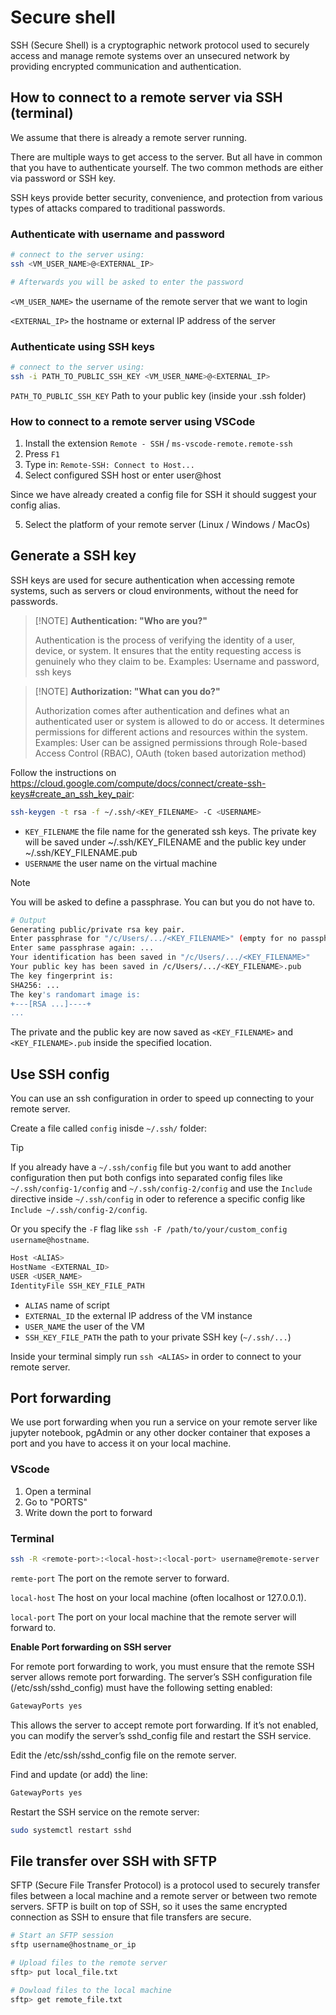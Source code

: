 # Secure shell

SSH (Secure Shell) is a cryptographic network protocol used to securely access and manage remote systems over an unsecured network by providing encrypted communication and authentication.

## How to connect to a remote server via SSH (terminal)

We assume that there is already a remote server running.

There are multiple ways to get access to the server. But all have in common that you have to authenticate yourself. The two common methods are either via password or SSH key.

SSH keys provide better security, convenience, and protection from various types of attacks compared to traditional passwords.

### Authenticate with username and password

```sh
# connect to the server using:
ssh <VM_USER_NAME>@<EXTERNAL_IP>

# Afterwards you will be asked to enter the password
```

`<VM_USER_NAME>` the username of the remote server that we want to login

`<EXTERNAL_IP>` the hostname or external IP address of the server

### Authenticate using SSH keys

```sh
# connect to the server using:
ssh -i PATH_TO_PUBLIC_SSH_KEY <VM_USER_NAME>@<EXTERNAL_IP>
```

`PATH_TO_PUBLIC_SSH_KEY` Path to your public key (inside your .ssh folder)

### How to connect to a remote server using VSCode

1. Install the extension `Remote - SSH` / `ms-vscode-remote.remote-ssh`
2. Press `F1`
3. Type in: `Remote-SSH: Connect to Host...`
4. Select configured SSH host or enter user@host

Since we have already created a config file for SSH it should suggest your config alias.

5. Select the platform of your remote server (Linux / Windows / MacOs)

## Generate a SSH key

SSH keys are used for secure authentication when accessing remote systems, such as servers or cloud environments, without the need for passwords.

> [!NOTE] **Authentication: "Who are you?"**
>
> Authentication is the process of verifying the identity of a user, device, or system. It ensures that the entity requesting access is genuinely who they claim to be.
> Examples: Username and password, ssh keys

> [!NOTE] **Authorization: "What can you do?"**
>
> Authorization comes after authentication and defines what an authenticated user or system is allowed to do or access. It determines permissions for different actions and resources within the system.
> Examples: User can be assigned permissions through Role-based Access Control (RBAC), OAuth (token based autorization method)

Follow the instructions on https://cloud.google.com/compute/docs/connect/create-ssh-keys#create_an_ssh_key_pair:

```sh
ssh-keygen -t rsa -f ~/.ssh/<KEY_FILENAME> -C <USERNAME>
```

- `KEY_FILENAME` the file name for the generated ssh keys. The private key will be saved under ~/.ssh/KEY_FILENAME and the public key under ~/.ssh/KEY_FILENAME.pub
- `USERNAME` the user name on the virtual machine

> [!NOTE]
> You will be asked to define a passphrase. You can but you do not have to.

```sh
# Output
Generating public/private rsa key pair.
Enter passphrase for "/c/Users/.../<KEY_FILENAME>" (empty for no passphrase): ...
Enter same passphrase again: ...
Your identification has been saved in "/c/Users/.../<KEY_FILENAME>"
Your public key has been saved in /c/Users/.../<KEY_FILENAME>.pub
The key fingerprint is:
SHA256: ...
The key's randomart image is:
+---[RSA ...]----+
...
```

The private and the public key are now saved as `<KEY_FILENAME>` and `<KEY_FILENAME>.pub` inside the specified location.

## Use SSH config

You can use an ssh configuration in order to speed up connecting to your remote server.

Create a file called `config` inisde `~/.ssh/` folder:

> [!TIP]
>
> If you already have a `~/.ssh/config` file but you want to add another configuration then put both configs into separated config files like `~/.ssh/config-1/config` and `~/.ssh/config-2/config` and use the `Include` directive inside `~/.ssh/config` in oder to reference a specific config like `Include ~/.ssh/config-2/config`.

Or you specify the `-F` flag like `ssh -F /path/to/your/custom_config username@hostname`.

```bash
Host <ALIAS>
HostName <EXTERNAL_ID>
USER <USER_NAME>
IdentityFile SSH_KEY_FILE_PATH
```

- `ALIAS` name of script
- `EXTERNAL_ID` the external IP address of the VM instance
- `USER_NAME` the user of the VM
- `SSH_KEY_FILE_PATH` the path to your private SSH key (`~/.ssh/...`)

Inside your terminal simply run `ssh <ALIAS>` in order to connect to your remote server.

## Port forwarding

We use port forwarding when you run a service on your remote server like jupyter notebook, pgAdmin or any other docker container that exposes a port and you have to access it on your local machine.

### VScode

1. Open a terminal
2. Go to "PORTS"
3. Write down the port to forward

### Terminal

```sh
ssh -R <remote-port>:<local-host>:<local-port> username@remote-server
```

`remte-port` The port on the remote server to forward.

`local-host` The host on your local machine (often localhost or 127.0.0.1).

`local-port` The port on your local machine that the remote server will forward to.

**Enable Port forwarding on SSH server**

For remote port forwarding to work, you must ensure that the remote SSH server allows remote port forwarding. The server’s SSH configuration file (/etc/ssh/sshd_config) must have the following setting enabled:

```bash
GatewayPorts yes
```

This allows the server to accept remote port forwarding. If it’s not enabled, you can modify the server’s sshd_config file and restart the SSH service.

Edit the /etc/ssh/sshd_config file on the remote server.

Find and update (or add) the line:

```bash
GatewayPorts yes
```

Restart the SSH service on the remote server:

```bash
sudo systemctl restart sshd
```

## File transfer over SSH with SFTP

SFTP (Secure File Transfer Protocol) is a protocol used to securely transfer files between a local machine and a remote server or between two remote servers. SFTP is built on top of SSH, so it uses the same encrypted connection as SSH to ensure that file transfers are secure.

```bash
# Start an SFTP session
sftp username@hostname_or_ip

# Upload files to the remote server
sftp> put local_file.txt

# Dowload files to the local machine
sftp> get remote_file.txt
```
